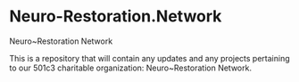# Neuro-Restoration.Network
Neuro~Restoration Network

This is a repository that will contain any updates and any projects pertaining to our 501c3 charitable organization: Neuro~Restoration Network. 
